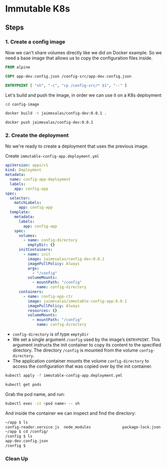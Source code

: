 # Immutable K8s

## Steps

### 1. Create a config image

Now we can't share volumes directly like we did on Docker example. So we need a base image that allows us to copy the configuration files inside.

```Dockerfile
FROM alpine

COPY app-dev.config.json /config-src/app-dev.config.json

ENTRYPOINT [ "sh", "-c", "cp /config-src/* $1", "--" ]
```

Let's build and push the image, in order we can use it on a K8s deployment

```bash
cd config-image
```

```bash
docker build -t jaimesalas/config-dev:0.0.1 .
```

```bash
docker push jaimesalas/config-dev:0.0.1
```

### 2. Create the deployment

No we're ready to create a deployment that uses the previous image.

Create `immutable-config-app.deployment.yml`

```yml
apiVersion: apps/v1
kind: Deployment
metadata:
  name: config-app-deployment
  labels:
    app: config-app
spec:
  selector:
    matchLabels:
      app: config-app
  template:
    metadata:
      labels:
        app: config-app
    spec:
      volumes:
        - name: config-directory
          emptyDir: {}
      initContainers:
        - name: init
          image: jaimesalas/config-dev:0.0.1
          imagePullPolicy: Always
          args:
            - "/config"
          volumeMounts:
            - mountPath: "/config"
              name: config-directory
      containers:
        - name: config-app-ctr
          image: jaimesalas/immutable-config-app:0.0.1
          imagePullPolicy: Always
          resources: {}
          volumeMounts:
            - mountPath: "/config"
              name: config-directory

```

* `config-directory` is of type `emptyDir`
* We set a single argument `/config` used by the image’s `ENTRYPOINT`. This argument instructs the init container to copy its content to the specified directory. The directory `/config` is mounted from the volume `config-directory`.
* The application container mounts the volume `config-directory` to access the configuration that was copied over by the init container.

```bash
kubectl apply -f immutable-config-app.deployment.yml
```

```bash
kubectl get pods
```

Grab the pod name, and run:

```bash
kubectl exec -it <pod name> -- sh
```

And inside the container we can inspect and find the directory:

```sh
~/app $ ls
config-reader.service.js  node_modules              package-lock.json         package.json              server.js                 start-server.js
~/app $ cd /config/
/config $ ls
app-dev.config.json
/config $ 
```

### Clean Up

```bash
```
